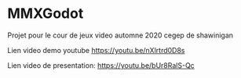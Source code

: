# MMXGodot

Projet pour le cour de jeux video automne 2020 cegep de shawinigan

Lien video demo youtube
https://youtu.be/nXlrtrd0D8s

Lien video de presentation:
https://youtu.be/bUr8RalS-Qc
